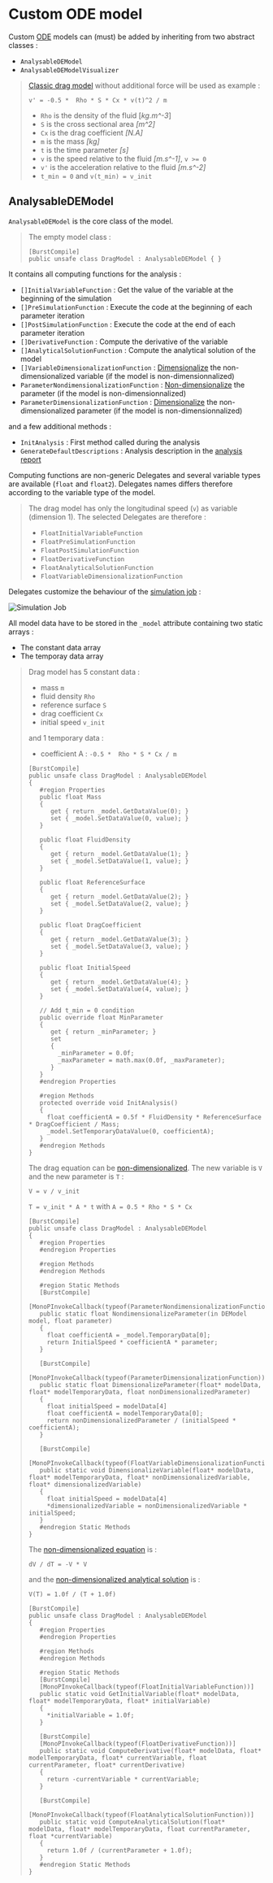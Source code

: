 # Custom ODE model

Custom [ODE](Introduction.md) models can (must) be added by inheriting from two abstract classes :

 - `AnalysableDEModel`
 - `AnalysableDEModelVisualizer`

> [Classic drag model](https://en.wikipedia.org/wiki/Drag_(physics)#The_drag_equation) without additional force will be used as example :
> 
> `v' = -0.5 *  Rho * S * Cx * v(t)^2 / m`
> 
> - `Rho` is the density of the fluid [*kg.m^-3*]
> - `S` is the cross sectional area *[m^2]*
> - `Cx` is the drag coefficient *[N.A]*
> - `m` is the mass *[kg]*
> - `t` is the time parameter *[s]*
> - `v` is the speed relative to the fluid *[m.s^-1]*, `v >= 0`
> - `v'` is the acceleration relative to the fluid *[m.s^-2]*
> - `t_min = 0` and `v(t_min) = v_init`

## AnalysableDEModel

`AnalysableDEModel` is the core class of the model.

> The empty model class :
> ```
> [BurstCompile]
> public unsafe class DragModel : AnalysableDEModel { }
> ```

It contains all computing functions for the analysis :

 - `[]InitialVariableFunction` : Get the value of the variable at the beginning of the simulation
 - `[]PreSimulationFunction` : Execute the code at the beginning of each parameter iteration 
 - `[]PostSimulationFunction` : Execute the code at the end of each parameter iteration 
 - `[]DerivativeFunction` : Compute the derivative of the variable
 - `[]AnalyticalSolutionFunction` : Compute the analytical solution of the model
 - `[]VariableDimensionalizationFunction` : [Dimensionalize](https://en.wikipedia.org/wiki/Nondimensionalization) the non-dimensionalized variable (if the model is non-dimensionnalized)
 - `ParameterNondimensionalizationFunction` : [Non-dimensionalize](https://en.wikipedia.org/wiki/Nondimensionalization) the parameter (if the model is non-dimensionnalized)
 - `ParameterDimensionalizationFunction` : [Dimensionalize](https://en.wikipedia.org/wiki/Nondimensionalization) the non-dimensionalized parameter (if the model is non-dimensionnalized)

and a few additional methods :

 - `InitAnalysis` : First method called during the analysis
 - `GenerateDefaultDescriptions` : Analysis description in the [analysis report](Analysis_Report.md)

Computing functions are non-generic Delegates and several variable types are available (`float` and `float2`). Delegates names differs therefore according to the variable type of the model.

> The drag model has only the longitudinal speed (`v`) as variable (dimension 1). The selected Delegates are therefore :
> 
> - `FloatInitialVariableFunction`
> - `FloatPreSimulationFunction`
> - `FloatPostSimulationFunction`
> - `FloatDerivativeFunction`
> - `FloatAnalyticalSolutionFunction`
> - `FloatVariableDimensionalizationFunction`

Delegates customize the behaviour of the [simulation job](Architecture.md) :

![Simulation Job](Images/Simulation_Job.png "Simulation Job")

All model data have to be stored in the `_model` attribute containing two static arrays :

 - The constant data array
 - The temporay data array

> Drag model has 5 constant data :
>  - mass `m`
>  - fluid density `Rho`
>  - reference surface `S`
>  - drag coefficient `Cx`
>  - initial speed `v_init`
>  
>   and 1 temporary data :
>  - coefficient A : `-0.5 *  Rho * S * Cx / m`
>  
> ```
> [BurstCompile]
> public unsafe class DragModel : AnalysableDEModel
> {
>    #region Properties
>    public float Mass
>    {
>       get { return _model.GetDataValue(0); }
>       set { _model.SetDataValue(0, value); }
>    }
>   
>    public float FluidDensity
>    {
>       get { return _model.GetDataValue(1); }
>       set { _model.SetDataValue(1, value); }
>    }
>   
>    public float ReferenceSurface
>    {
>       get { return _model.GetDataValue(2); }
>       set { _model.SetDataValue(2, value); }
>    }
>   
>    public float DragCoefficient
>    {
>       get { return _model.GetDataValue(3); }
>       set { _model.SetDataValue(3, value); }
>    }
>   
>    public float InitialSpeed
>    {
>       get { return _model.GetDataValue(4); }
>       set { _model.SetDataValue(4, value); }
>    }
>    
>    // Add t_min = 0 condition
>    public override float MinParameter
>    {
>       get { return _minParameter; }
>       set 
>       { 
>         _minParameter = 0.0f;
>         _maxParameter = math.max(0.0f, _maxParameter);
>       }
>    }
>    #endregion Properties
>    
>    #region Methods
>    protected override void InitAnalysis()
>    {
>      float coefficientA = 0.5f * FluidDensity * ReferenceSurface * DragCoefficient / Mass;
>      _model.SetTemporaryDataValue(0, coefficientA);
>    }
>    #endregion Methods
> }
> ```
> 
> The drag equation can be [non-dimensionalized](Simple_Drag_Model_Solving.md). The new variable is `V` and the new parameter is `T` :
> 
> `V = v / v_init`
> 
> `T = v_init * A * t` with `A = 0.5 * Rho * S * Cx`
> 
> ```
> [BurstCompile]
> public unsafe class DragModel : AnalysableDEModel
> {
>    #region Properties
>    #endregion Properties
>    
>    #region Methods
>    #endregion Methods
>    
>    #region Static Methods
>    [BurstCompile]
>    [MonoPInvokeCallback(typeof(ParameterNondimensionalizationFunction))]
>    public static float NondimensionalizeParameter(in DEModel model, float parameter)
>    {
>      float coefficientA = _model.TemporaryData[0];
>      return InitialSpeed * coefficientA * parameter;
>    }
>    
>    [BurstCompile]
>    [MonoPInvokeCallback(typeof(ParameterDimensionalizationFunction))]
>    public static float DimensionalizeParameter(float* modelData, float* modelTemporaryData, float nonDimensionalizedParameter)
>    {
>      float initialSpeed = modelData[4]
>      float coefficientA = modelTemporaryData[0];
>      return nonDimensionalizedParameter / (initialSpeed * coefficientA);
>    }
>    
>    [BurstCompile]
>    [MonoPInvokeCallback(typeof(FloatVariableDimensionalizationFunction))]
>    public static void DimensionalizeVariable(float* modelData, float* modelTemporaryData, float* nonDimensionalizedVariable, float* dimensionalizedVariable)
>    {
>      float initialSpeed = modelData[4]
>      *dimensionalizedVariable = nonDimensionalizedVariable * initialSpeed;
>    }
>    #endregion Static Methods
> }
> ```
> 
> The [non-dimensionalized equation](Simple_Drag_Model_Solving.md) is :
> 
> `dV / dT = -V * V`
> 
> and the [non-dimensionalized analytical solution](Simple_Drag_Model_Solving.md) is :
> 
> `V(T) = 1.0f / (T + 1.0f)`
> 
> ```
> [BurstCompile]
> public unsafe class DragModel : AnalysableDEModel
> {
>    #region Properties
>    #endregion Properties
>    
>    #region Methods
>    #endregion Methods
>    
>    #region Static Methods
>    [BurstCompile]
>    [MonoPInvokeCallback(typeof(FloatInitialVariableFunction))]
>    public static void GetInitialVariable(float* modelData, float* modelTemporaryData, float* initialVariable)
>    {
>      *initialVariable = 1.0f;
>    }
>    
>    [BurstCompile]
>    [MonoPInvokeCallback(typeof(FloatDerivativeFunction))]
>    public static void ComputeDerivative(float* modelData, float* modelTemporaryData, float* currentVariable, float currentParameter, float* currentDerivative)
>    {
>      return -currentVariable * currentVariable;
>    }
>    
>    [BurstCompile]
>    [MonoPInvokeCallback(typeof(FloatAnalyticalSolutionFunction))]
>    public static void ComputeAnalyticalSolution(float* modelData, float* modelTemporaryData, float currentParameter, float *currentVariable)
>    {
>      return 1.0f / (currentParameter + 1.0f);
>    }
>    #endregion Static Methods
> }
> ```
